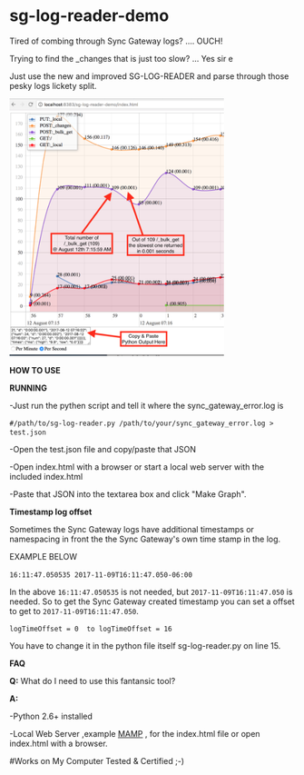 # sg-log-reader-demo

Tired of combing through Sync Gateway logs? .... OUCH!

Trying to find the _changes that is just too slow?  ... Yes sir e

Just use the new and improved SG-LOG-READER and parse through those pesky logs lickety split.



<img src="img/sg-log-graph-sample.png" width="75%">


**HOW TO USE**

**RUNNING**

-Just run the pythen script and tell it where the sync_gateway_error.log is
```
#/path/to/sg-log-reader.py /path/to/your/sync_gateway_error.log > test.json
```
-Open the test.json file and copy/paste that JSON

-Open index.html with a browser or start a local web server with the included index.html 

-Paste that JSON into the textarea box and click "Make Graph".

**Timestamp log offset**

Sometimes the Sync Gateway logs have additional timestamps or namespacing in front the the Sync Gateway's own time stamp in the log. 

EXAMPLE BELOW

`16:11:47.050535 2017-11-09T16:11:47.050-06:00` 

In the above `16:11:47.050535` is not needed, but `2017-11-09T16:11:47.050` is needed.
So to get the Sync Gateway created timestamp you can set a offset to get to `2017-11-09T16:11:47.050`.
```
logTimeOffset = 0  to logTimeOffset = 16
```
You have to change it in the python file itself sg-log-reader.py on line 15.


**FAQ**

**Q:** What do I need to use this fantansic tool?


**A:**

-Python 2.6+ installed 

-Local Web Server ,example [MAMP](https://www.mamp.info/en/) , for the index.html file or open index.html with a browser.



#Works on My Computer Tested & Certified ;-)
